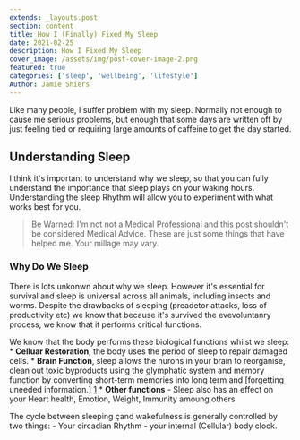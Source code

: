 ```yaml
---
extends: _layouts.post
section: content
title: How I (Finally) Fixed My Sleep
date: 2021-02-25
description: How I Fixed My Sleep
cover_image: /assets/img/post-cover-image-2.png
featured: true
categories: ['sleep', 'wellbeing', 'lifestyle']
Author: Jamie Shiers
---
```

Like many people, I suffer problem with my sleep. Normally not enough to cause me serious problems, but enough that some days are written off by just feeling tied or requiring large amounts of caffeine to get the day started.

## Understanding Sleep
I think it's important to understand why we sleep, so that you can fully understand the importance that sleep plays on your waking hours. Understanding the sleep Rhythm will allow you to experiment with what works best for you. 

> Be Warned: I'm not not a Medical Professional and this post shouldn't be considered Medical Advice. These are just some things that have helped me. Your millage may vary. 

### Why Do We Sleep
There is lots unkonwn about why we sleep. However it's essential for survival and sleep is universal across all animals, including insects and worms. Despite the drawbacks of sleeping (preadetor attacks, loss of productivity etc) we know that because it's survived the evevoluntanry process, we know that it performs critical functions.

We know that the body performs these biological functions whilst we sleep:
    * **Celluar Restoration**, the body uses the period of sleep to repair damaged cells.
    * **Brain Function**, sleep allows the nurons in your brain to reorganise, clean out toxic byproducts  using the glymphatic system and memory function by converting short-term memories into long term and [forgetting uneeded information.] [1]
    * **Other functions** - Sleep also has an effect on your Heart health, Emotion, Weight, Immunity amoung others 

 The cycle between sleeping çand wakefulness is generally controlled by two things:
    - Your circadian Rhythm - your internal (Cellular) body clock. 

[1]: <https://www.jneurosci.org/content/37/3/464> (Forgetting uneeded information)